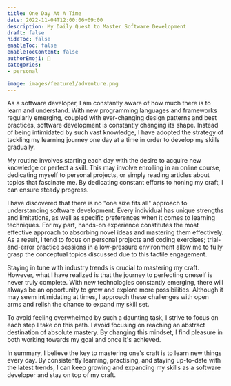 ```yaml
---
title: One Day At A Time
date: 2022-11-04T12:00:06+09:00
description: My Daily Quest to Master Software Development
draft: false
hideToc: false
enableToc: false
enableTocContent: false
authorEmoji: 🤖
categories:
- personal

image: images/feature1/adventure.png
---
```


As a software developer, I am constantly aware of how much there is to learn and understand. With new programming languages and frameworks regularly emerging, coupled with ever-changing design patterns and best practices, software development is constantly changing its shape.  Instead of being intimidated by such vast knowledge, I have adopted the strategy of tackling my learning journey one day at a time in order to develop my skills gradually.

My routine involves starting each day with the desire to acquire new knowledge or perfect a skill. This may involve enrolling in an online course, dedicating myself to personal projects, or simply reading articles about topics that fascinate me. By dedicating constant efforts to honing my craft, I can ensure steady progress.

I have discovered that there is no "one size fits all" approach to understanding software development. Every individual has unique strengths and limitations, as well as specific preferences when it comes to learning techniques. For my part, hands-on experience constitutes the most effective approach to absorbing novel ideas and mastering them effectively. As a result, I tend to focus on personal projects and coding exercises; trial-and-error practice sessions in a low-pressure environment allow me to fully grasp the conceptual topics discussed due to this tactile engagement.

Staying in tune with industry trends is crucial to mastering my craft. However, what I have realized is that the journey to perfecting oneself is never truly complete. With new technologies constantly emerging, there will always be an opportunity to grow and explore more possibilities. Although it may seem intimidating at times, I approach these challenges with open arms and relish the chance to expand my skill set.

To avoid feeling overwhelmed by such a daunting task, I strive to focus on each step I take on this path. I avoid focusing on reaching an abstract destination of absolute mastery. By changing this mindset, I find pleasure in both working towards my goal and once it's achieved.

In summary, I believe the key to mastering one's craft is to learn new things every day. By consistently learning, practising, and staying up-to-date with the latest trends, I can keep growing and expanding my skills as a software developer and stay on top of my craft.
